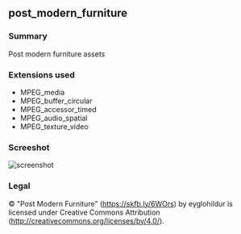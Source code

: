 
## post_modern_furniture

### Summary
Post modern furniture assets

### Extensions used

- MPEG_media
- MPEG_buffer_circular
- MPEG_accessor_timed
- MPEG_audio_spatial
- MPEG_texture_video

### Screeshot
![screenshot](metadata/post_modern_furniture.png)

### Legal

&#169; "Post Modern Furniture" (https://skfb.ly/6WOrs) by eyglohildur is licensed under Creative Commons Attribution (http://creativecommons.org/licenses/by/4.0/).